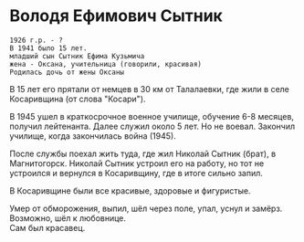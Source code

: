 # Володя Ефимович Сытник

    1926 г.р. - ?
    В 1941 было 15 лет.
    младший сын Сытник Ефима Кузьмича
    жена - Оксана, учительница (говорили, красивая)
    Родилась дочь от жены Оксаны
  
В 15 лет его прятали от немцев в 30 км от Талалаевки, где жили в селе Косаривщина (от слова "Косари").  

В 1945 ушел в краткосрочное военное училище, обучение 6-8 месяцев, получил лейтенанта. Далее служил около 5 лет. Но не воевал. Закончил училище, когда закончилась война (1945).  

После службы поехал жить туда, где жил Николай Сытник (брат), в Магнитогорск. Николай Сытник устроил его на работу, но тот не устроился и вернулся в Косаривщину, где в итоге сильно запил.  

В Косаривщине были все красивые, здоровые и фигуристые.  

Умер от обморожения, выпил, шёл через поле, упал, уснул и замёрз. Возможно, шёл к любовнице.  
Сам был красавец.  

